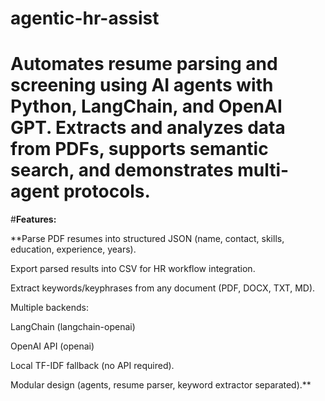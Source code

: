 # agentic-hr-assist
# Automates resume parsing and screening using AI agents with Python, LangChain, and OpenAI GPT. Extracts and analyzes data from PDFs, supports semantic search, and demonstrates multi-agent protocols.
#**Features:**

**Parse PDF resumes into structured JSON (name, contact, skills, education, experience, years).

Export parsed results into CSV for HR workflow integration.

Extract keywords/keyphrases from any document (PDF, DOCX, TXT, MD).

Multiple backends:

LangChain (langchain-openai)

OpenAI API (openai)

Local TF-IDF fallback (no API required).

Modular design (agents, resume parser, keyword extractor separated).**
